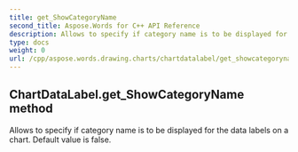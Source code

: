 ```yaml
---
title: get_ShowCategoryName
second_title: Aspose.Words for C++ API Reference
description: Allows to specify if category name is to be displayed for the data labels on a chart. Default value is false. 
type: docs
weight: 0
url: /cpp/aspose.words.drawing.charts/chartdatalabel/get_showcategoryname/
---
```

## ChartDataLabel.get_ShowCategoryName method


Allows to specify if category name is to be displayed for the data labels on a chart. Default value is false.

